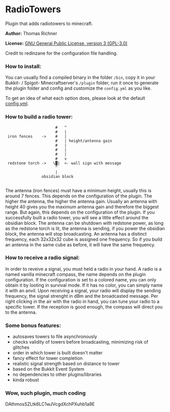 RadioTowers
===========

Plugin that adds radiotowers to minecraft.


**Author:** Thomas Richner

**License:** [GNU General Public License, version 3 (GPL-3.0)](http://opensource.org/licenses/gpl-3.0)

Credit to redinzane for the configuration file handling.

### How to install:

You can usually find a compiled binary in the folder `/bin`, copy it
in your Bukkit- / Spigot- Minecraftserver's `/plugin` folder, run it once to generate the plugin folder and config and customize the `config.yml` as you like.

To get an idea of what each option does, please look at the default  [config.yml](https://github.com/trichner/RadioTowers/blob/master/config.yml).

### How to build a radio tower:


```
                      #   ^
                      #   |
 iron fences    ->    #   |
                      #   | height/antenna gain
                      #   |
                      #   |
                      #   |
                      #   v
 redstone torch ->   \▓|  <- wall sign with message
                      ^
                      |
                obsidian block
                
```
                  
The antenna (iron fences) must have a minimum height, usually this is around 7 fences. This depends on the configuration of the plugin. The higher the antenna, the higher the antenna gain. Usually an antenna with height 40 gives you the maximum antenna gain and therefore the biggest range. But again, this depends on the configuration of the plugin.
If you successfully built a radio tower, you will see a little effect around the obsidian block.
The antenna can be shutdown with redstone power, as long as the redstone torch is lit, the antenna is sending, if you power the obsidian block, the antenna will stop broadcasting.
An antenna has a distinct frequency, each 32x32x32 cube is assigned one frequency. So if you build an antenna in the same cube as before, it will have the same frequency.


### How to receive a radio signal:

In order to reveive a signal, you must held a radio in your hand. A radio is a named vanilla minecraft compass, the name depends on the plugin configuration. If the configuration is set to a colored name, you can only obtain it by looting in survival mode. If it has no color, you can simply name it with an anvil.
Upon receiving a signal, your radio will display the sending frequency, the signal strenght in dBm and the broadcasted message.
Per right clicking in the air with the radio in hand, you can tune your radio to a specific tower. If the reception is good enough, the compass will direct you to the antenna.

### Some bonus features:
- autosaves towers to file asynchronously
- checks validity of towers before broadcasting, minimizing risk of glitches
- order in which tower is built doesn't matter
- fancy effect for tower completion
- realistic signal strength based on distance to tower
- based on the Bukkit Event System
- no dependencies to other plugins/libraries
- kinda robust

### Wow, such plugin, much coding
DAthmosSZLtk6LC1wJVcgdXchPXuhb1a9E

